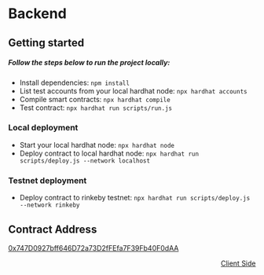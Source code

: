 # Backend

## Getting started

##### Follow the steps below to run the project locally:

- Install dependencies: `npm install`
- List test accounts from your local hardhat node: `npx hardhat accounts`
- Compile smart contracts: `npx hardhat compile`
- Test contract: `npx hardhat run scripts/run.js`

### Local deployment

- Start your local hardhat node: `npx hardhat node`
- Deploy contract to local hardhat node: `npx hardhat run scripts/deploy.js --network localhost`

### Testnet deployment

- Deploy contract to rinkeby testnet: `npx hardhat run scripts/deploy.js --network rinkeby`

## Contract Address

[0x747D0927bff646D72a73D2fFEfa7F39Fb40F0dAA](https://rinkeby.etherscan.io/address/0xa9b185755d6FbbFCf7a520795A250f1752D6DcAd)

<p align='right'>
<a href="https://github.com/ScooterMcgavin21/Typechain-Portal/tree/main/client">Client Side</a>  
</p>
